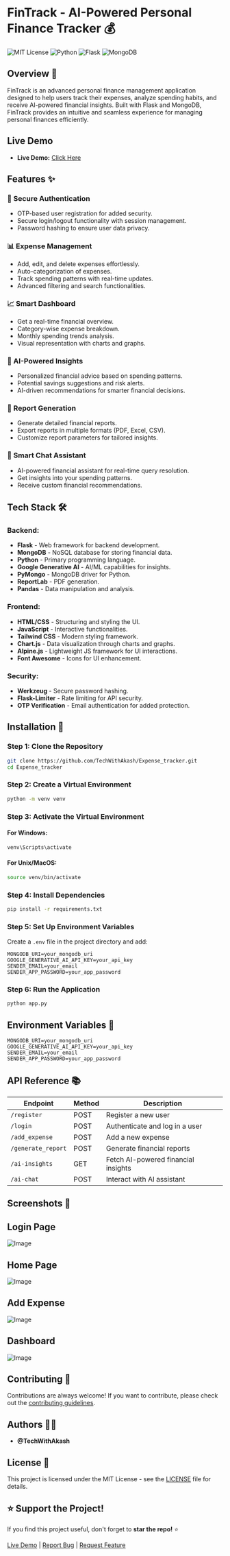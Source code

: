 # FinTrack - AI-Powered Personal Finance Tracker 💰

![MIT License](https://img.shields.io/badge/License-MIT-green.svg)
![Python](https://img.shields.io/badge/Python-3.9+-blue.svg)
![Flask](https://img.shields.io/badge/Flask-2.0+-red.svg)
![MongoDB](https://img.shields.io/badge/MongoDB-4.4+-green.svg)

## Overview 🚀
FinTrack is an advanced personal finance management application designed to help users track their expenses, analyze spending habits, and receive AI-powered financial insights. Built with Flask and MongoDB, FinTrack provides an intuitive and seamless experience for managing personal finances efficiently.

## Live Demo 
- **Live Demo:** [Click Here](https://fintrack-aj5l.onrender.com)

## Features ✨

### 🔐 Secure Authentication
- OTP-based user registration for added security.
- Secure login/logout functionality with session management.
- Password hashing to ensure user data privacy.

### 📊 Expense Management
- Add, edit, and delete expenses effortlessly.
- Auto-categorization of expenses.
- Track spending patterns with real-time updates.
- Advanced filtering and search functionalities.

### 📈 Smart Dashboard
- Get a real-time financial overview.
- Category-wise expense breakdown.
- Monthly spending trends analysis.
- Visual representation with charts and graphs.

### 🤖 AI-Powered Insights
- Personalized financial advice based on spending patterns.
- Potential savings suggestions and risk alerts.
- AI-driven recommendations for smarter financial decisions.

### 📑 Report Generation
- Generate detailed financial reports.
- Export reports in multiple formats (PDF, Excel, CSV).
- Customize report parameters for tailored insights.

### 💬 Smart Chat Assistant
- AI-powered financial assistant for real-time query resolution.
- Get insights into your spending patterns.
- Receive custom financial recommendations.

## Tech Stack 🛠️

### Backend:
- **Flask** - Web framework for backend development.
- **MongoDB** - NoSQL database for storing financial data.
- **Python** - Primary programming language.
- **Google Generative AI** - AI/ML capabilities for insights.
- **PyMongo** - MongoDB driver for Python.
- **ReportLab** - PDF generation.
- **Pandas** - Data manipulation and analysis.

### Frontend:
- **HTML/CSS** - Structuring and styling the UI.
- **JavaScript** - Interactive functionalities.
- **Tailwind CSS** - Modern styling framework.
- **Chart.js** - Data visualization through charts and graphs.
- **Alpine.js** - Lightweight JS framework for UI interactions.
- **Font Awesome** - Icons for UI enhancement.

### Security:
- **Werkzeug** - Secure password hashing.
- **Flask-Limiter** - Rate limiting for API security.
- **OTP Verification** - Email authentication for added protection.

## Installation 🚀

### Step 1: Clone the Repository
```sh
git clone https://github.com/TechWithAkash/Expense_tracker.git
cd Expense_tracker
```

### Step 2: Create a Virtual Environment
```sh
python -m venv venv
```

### Step 3: Activate the Virtual Environment
#### For Windows:
```sh
venv\Scripts\activate
```
#### For Unix/MacOS:
```sh
source venv/bin/activate
```

### Step 4: Install Dependencies
```sh
pip install -r requirements.txt
```

### Step 5: Set Up Environment Variables
Create a `.env` file in the project directory and add:
```
MONGODB_URI=your_mongodb_uri
GOOGLE_GENERATIVE_AI_API_KEY=your_api_key
SENDER_EMAIL=your_email
SENDER_APP_PASSWORD=your_app_password
```

### Step 6: Run the Application
```sh
python app.py
```

## Environment Variables 🔑
```
MONGODB_URI=your_mongodb_uri
GOOGLE_GENERATIVE_AI_API_KEY=your_api_key
SENDER_EMAIL=your_email
SENDER_APP_PASSWORD=your_app_password
```

## API Reference 📚
| Endpoint         | Method | Description                         |
|-----------------|--------|-------------------------------------|
| `/register`      | POST   | Register a new user                |
| `/login`        | POST   | Authenticate and log in a user     |
| `/add_expense`  | POST   | Add a new expense                  |
| `/generate_report` | POST | Generate financial reports         |
| `/ai-insights`  | GET    | Fetch AI-powered financial insights |
| `/ai-chat`      | POST   | Interact with AI assistant         |

## Screenshots 📸

## Login Page  
![Image](https://github.com/user-attachments/assets/47ab1e4c-32ac-4e03-807f-05934f56933d)

## Home Page  
![Image](https://github.com/user-attachments/assets/ef4d331f-6062-4dbe-9fdd-a16686dbff2d)

## Add Expense  
![Image](https://github.com/user-attachments/assets/c2c30998-f91d-44d2-8116-3feea1246875)

## Dashboard   
![Image](https://github.com/user-attachments/assets/2bd0f169-66ec-43c7-b655-5bb0482c9d8c)

## Contributing 🤝
Contributions are always welcome! If you want to contribute, please check out the [contributing guidelines](CONTRIBUTING.md).

## Authors 👨‍💻
- **@TechWithAkash**  

## License 📄
This project is licensed under the MIT License - see the [LICENSE](LICENSE) file for details.

## ⭐ Support the Project!
If you find this project useful, don't forget to **star the repo!** ⭐

[Live Demo](#) | [Report Bug](#) | [Request Feature](#)

